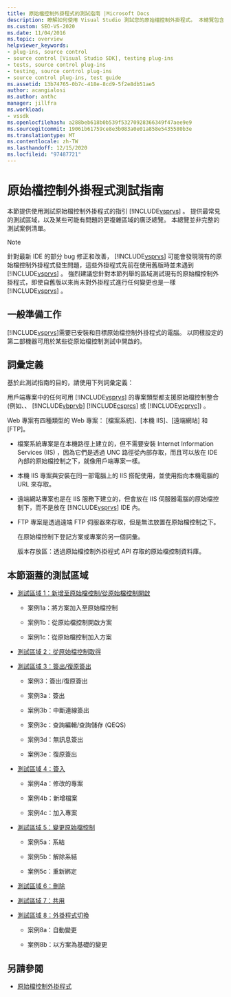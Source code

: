 ```yaml
---
title: 原始檔控制外掛程式的測試指南 |Microsoft Docs
description: 瞭解如何使用 Visual Studio 測試您的原始檔控制外掛程式。 本總覽包含常見的測試區域。
ms.custom: SEO-VS-2020
ms.date: 11/04/2016
ms.topic: overview
helpviewer_keywords:
- plug-ins, source control
- source control [Visual Studio SDK], testing plug-ins
- tests, source control plug-ins
- testing, source control plug-ins
- source control plug-ins, test guide
ms.assetid: 13b74765-0b7c-418e-8cd9-5f2e8db51ae5
author: acangialosi
ms.author: anthc
manager: jillfra
ms.workload:
- vssdk
ms.openlocfilehash: a288beb618b0b539f53270928366349f47aee9e9
ms.sourcegitcommit: 19061b61759ce8e3b083a0e01a858e5435580b3e
ms.translationtype: MT
ms.contentlocale: zh-TW
ms.lasthandoff: 12/15/2020
ms.locfileid: "97487721"
---
```

# <a name="test-guide-for-source-control-plug-ins"></a>原始檔控制外掛程式測試指南
本節提供使用測試原始檔控制外掛程式的指引 [!INCLUDE[vsprvs](../../code-quality/includes/vsprvs_md.md)] 。 提供最常見的測試區域，以及某些可能有問題的更複雜區域的廣泛總覽。 本總覽並非完整的測試案例清單。

> [!NOTE]
> 針對最新 IDE 的部分 bug 修正和改善， [!INCLUDE[vsprvs](../../code-quality/includes/vsprvs_md.md)] 可能會發現現有的原始檔控制外掛程式發生問題，這些外掛程式先前在使用舊版時並未遇到 [!INCLUDE[vsprvs](../../code-quality/includes/vsprvs_md.md)] 。 強烈建議您針對本節列舉的區域測試現有的原始檔控制外掛程式，即使自舊版以來尚未對外掛程式進行任何變更也是一樣 [!INCLUDE[vsprvs](../../code-quality/includes/vsprvs_md.md)] 。

## <a name="common-preparation"></a>一般準備工作
 [!INCLUDE[vsprvs](../../code-quality/includes/vsprvs_md.md)]需要已安裝和目標原始檔控制外掛程式的電腦。 以同樣設定的第二部機器可用於某些從原始檔控制測試中開啟的。

## <a name="definition-of-terms"></a>詞彙定義
 基於此測試指南的目的，請使用下列詞彙定義：

 用戶端專案中的任何可用 [!INCLUDE[vsprvs](../../code-quality/includes/vsprvs_md.md)] 的專案類型都支援原始檔控制整合 (例如、、 [!INCLUDE[vbprvb](../../code-quality/includes/vbprvb_md.md)] [!INCLUDE[csprcs](../../data-tools/includes/csprcs_md.md)] 或 [!INCLUDE[vcprvc](../../code-quality/includes/vcprvc_md.md)]) 。

 Web 專案有四種類型的 Web 專案： [檔案系統]、[本機 IIS]、[遠端網站] 和 [FTP]。

- 檔案系統專案是在本機路徑上建立的，但不需要安裝 Internet Information Services (IIS) ，因為它們是透過 UNC 路徑從內部存取，而且可以放在 IDE 內部的原始檔控制之下，就像用戶端專案一樣。

- 本機 IIS 專案與安裝在同一部電腦上的 IIS 搭配使用，並使用指向本機電腦的 URL 來存取。

- 遠端網站專案也是在 IIS 服務下建立的，但會放在 IIS 伺服器電腦的原始檔控制下，而不是放在 [!INCLUDE[vsprvs](../../code-quality/includes/vsprvs_md.md)] IDE 內。

- FTP 專案是透過遠端 FTP 伺服器來存取，但是無法放置在原始檔控制之下。

  在原始檔控制下登記方案或專案的另一個詞彙。

  版本存放區：透過原始檔控制外掛程式 API 存取的原始檔控制資料庫。

## <a name="test-areas-covered-in-this-section"></a>本節涵蓋的測試區域

- [測試區域 1：新增至原始檔控制/從原始檔控制開啟](../../extensibility/internals/test-area-1-add-to-open-from-source-control.md)

  - 案例1a：將方案加入至原始檔控制

  - 案例1b：從原始檔控制開啟方案

  - 案例1c：從原始檔控制加入方案

- [測試區域 2：從原始檔控制取得](../../extensibility/internals/test-area-2-get-from-source-control.md)

- [測試區域 3：簽出/復原簽出](../../extensibility/internals/test-area-3-check-out-undo-checkout.md)

  - 案例3：簽出/復原簽出

  - 案例3a：簽出

  - 案例3b：中斷連線簽出

  - 案例3c：查詢編輯/查詢儲存 (QEQS) 

  - 案例3d：無訊息簽出

  - 案例3e：復原簽出

- [測試區域 4：簽入](../../extensibility/internals/test-area-4-check-in.md)

  - 案例4a：修改的專案

  - 案例4b：新增檔案

  - 案例4c：加入專案

- [測試區域 5：變更原始檔控制](../../extensibility/internals/test-area-5-change-source-control.md)

  - 案例5a：系結

  - 案例5b：解除系結

  - 案例5c：重新綁定

- [測試區域 6：刪除](../../extensibility/internals/test-area-6-delete.md)

- [測試區域 7：共用](../../extensibility/internals/test-area-7-share.md)

- [測試區域 8：外掛程式切換](../../extensibility/internals/test-area-8-plug-in-switching.md)

  - 案例8a：自動變更

  - 案例8b：以方案為基礎的變更

## <a name="see-also"></a>另請參閱
- [原始檔控制外掛程式](../../extensibility/source-control-plug-ins.md)
